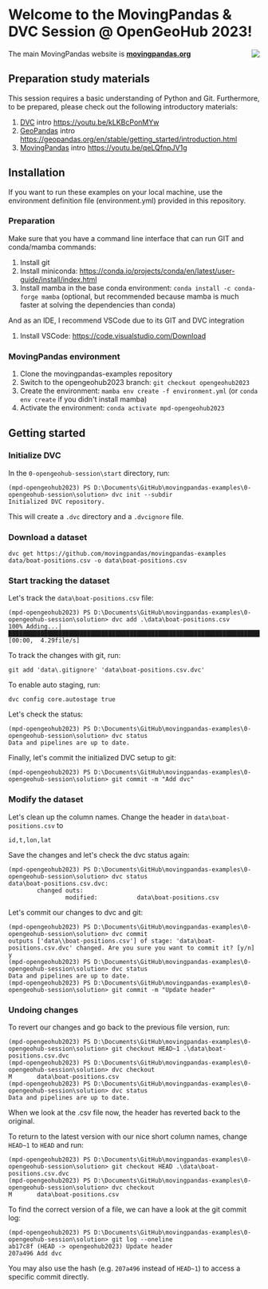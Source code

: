 # Welcome to the MovingPandas & DVC Session @ OpenGeoHub 2023!

<img align="right" src="https://movingpandas.github.io/movingpandas/assets/img/movingpandas.png">

The main MovingPandas website is **[movingpandas.org](http://movingpandas.org)**

## Preparation study materials

This session requires a basic understanding of Python and Git. Furthermore, to be prepared, please check out the following introductory materials:

1. [DVC](dvc.org/) intro https://youtu.be/kLKBcPonMYw 
1. [GeoPandas](https://geopandas.org) intro https://geopandas.org/en/stable/getting_started/introduction.html
2. [MovingPandas](http://movingpandas.org) intro https://youtu.be/qeLQfnpJV1g

## Installation 

If you want to run these examples on your local machine, use the environment definition file (environment.yml) provided in this repository.

### Preparation 

Make sure that you have a command line interface that can run GIT and conda/mamba commands: 

1. Install git
1. Install miniconda: https://conda.io/projects/conda/en/latest/user-guide/install/index.html 
1. Install mamba in the base conda environment: `conda install -c conda-forge mamba` (optional, but recommended because mamba is much faster at solving the dependencies than conda)

And as an IDE, I recommend VSCode due to its GIT and DVC integration

1. Install VSCode: https://code.visualstudio.com/Download 

### MovingPandas environment

1. Clone the movingpandas-examples repository
1. Switch to the opengeohub2023 branch: `git checkout opengeohub2023`
1. Create the environment: `mamba env create -f environment.yml` (or `conda env create` if you didn't install mamba)
1. Activate the environment: `conda activate mpd-opengeohub2023`


## Getting started

### Initialize DVC 

In the ``0-opengeohub-session\start`` directory, run:

```
(mpd-opengeohub2023) PS D:\Documents\GitHub\movingpandas-examples\0-opengeohub-session\solution> dvc init --subdir
Initialized DVC repository.
```

This will create a ``.dvc`` directory and a ``.dvcignore`` file.


### Download a dataset

```
dvc get https://github.com/movingpandas/movingpandas-examples data/boat-positions.csv -o data\boat-positions.csv
```

### Start tracking the dataset

Let's track the ``data\boat-positions.csv`` file: 

```
(mpd-opengeohub2023) PS D:\Documents\GitHub\movingpandas-examples\0-opengeohub-session\solution> dvc add .\data\boat-positions.csv
100% Adding...|██████████████████████████████████████████████████████████████████████████████████████████████████████████|1/1 [00:00,  4.29file/s]
```

To track the changes with git, run:

```
git add 'data\.gitignore' 'data\boat-positions.csv.dvc'
```

To enable auto staging, run:

```
dvc config core.autostage true
```

Let's check the status:

```
(mpd-opengeohub2023) PS D:\Documents\GitHub\movingpandas-examples\0-opengeohub-session\solution> dvc status
Data and pipelines are up to date.
```

Finally, let's commit the initialized DVC setup to git:

```
(mpd-opengeohub2023) PS D:\Documents\GitHub\movingpandas-examples\0-opengeohub-session\solution> git commit -m "Add dvc"
```


### Modify the dataset

Let's clean up the column names. Change the header in ``data\boat-positions.csv`` to 

```
id,t,lon,lat
```

Save the changes and let's check the dvc status again: 

```
(mpd-opengeohub2023) PS D:\Documents\GitHub\movingpandas-examples\0-opengeohub-session\solution> dvc status
data\boat-positions.csv.dvc:
        changed outs:
                modified:           data\boat-positions.csv
```

Let's commit our changes to dvc and git:

```
(mpd-opengeohub2023) PS D:\Documents\GitHub\movingpandas-examples\0-opengeohub-session\solution> dvc commit
outputs ['data\\boat-positions.csv'] of stage: 'data\boat-positions.csv.dvc' changed. Are you sure you want to commit it? [y/n] y
(mpd-opengeohub2023) PS D:\Documents\GitHub\movingpandas-examples\0-opengeohub-session\solution> dvc status
Data and pipelines are up to date.
(mpd-opengeohub2023) PS D:\Documents\GitHub\movingpandas-examples\0-opengeohub-session\solution> git commit -m "Update header"
```

### Undoing changes 

To revert our changes and go back to the previous file version, run:

```
(mpd-opengeohub2023) PS D:\Documents\GitHub\movingpandas-examples\0-opengeohub-session\solution> git checkout HEAD~1 .\data\boat-positions.csv.dvc
(mpd-opengeohub2023) PS D:\Documents\GitHub\movingpandas-examples\0-opengeohub-session\solution> dvc checkout
M       data\boat-positions.csv
(mpd-opengeohub2023) PS D:\Documents\GitHub\movingpandas-examples\0-opengeohub-session\solution> dvc status
Data and pipelines are up to date.
```

When we look at the .csv file now, the header has reverted back to the original.

To return to the latest version with our nice short column names, change `HEAD~1` to `HEAD` and run:

```
(mpd-opengeohub2023) PS D:\Documents\GitHub\movingpandas-examples\0-opengeohub-session\solution> git checkout HEAD .\data\boat-positions.csv.dvc
(mpd-opengeohub2023) PS D:\Documents\GitHub\movingpandas-examples\0-opengeohub-session\solution> dvc checkout
M       data\boat-positions.csv
```

To find the correct version of a file, we can have a look at the git commit log: 

```
(mpd-opengeohub2023) PS D:\Documents\GitHub\movingpandas-examples\0-opengeohub-session\solution> git log --oneline
ab17c8f (HEAD -> opengeohub2023) Update header
207a496 Add dvc
```

You may also use the hash (e.g. `207a496` instead of `HEAD~1`) to access a specific commit directly. 


